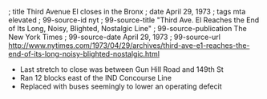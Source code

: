 ; title Third Avenue El closes in the Bronx
; date April 29, 1973
; tags mta elevated
; 99-source-id nyt
; 99-source-title "Third Ave. El Reaches the End of Its Long, Noisy, Blighted, Nostalgic Line"
; 99-source-publication The New York Times
; 99-source-date April 29, 1973
; 99-source-url http://www.nytimes.com/1973/04/29/archives/third-ave-e1-reaches-the-end-of-its-long-noisy-blighted-nostalgic.html

- Last stretch to close was between Gun Hill Road and 149th St
- Ran 12 blocks east of the IND Concourse Line
- Replaced with buses seemingly to lower an operating defecit

